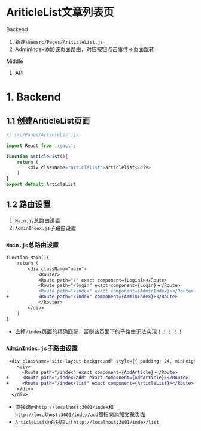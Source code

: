 
# AriticleList文章列表页

Backend
1. 新建页面`src/Pages/AriticleList.js`
2. AdminIndex添加该页面路由，对应按钮点击事件->页面跳转

Middle
1. API


# 1. Backend
## 1.1 创建AriticleList页面
```javascript
// src/Pages/ArticleList.js

import React from 'react';

function ArticleList(){
    return (
        <div className="articlelist">articlelist</div>
    )
}
export default ArticleList
```

## 1.2 路由设置
1. `Main.js`总路由设置
2. `AdminIndex.js`子路由设置

### `Main.js`总路由设置
```diff
function Main(){
    return (
        <div className="main">
            <Router>
            <Route path="/" exact component={Login}></Route>
            <Route path="/login" exact component={Login}></Route>
-           <Route path="/index" exact component={AdminIndex}></Route> 
+           <Route path="/index" component={AdminIndex}></Route>
            </Router>
        </div>
    )
}
```
- 去掉`/index`页面的精确匹配，否则该页面下的子路由无法实现！！！！！

### `AdminIndex.js`子路由设置

```diff
 <div className="site-layout-background" style={{ padding: 24, minHeight: 360 }}>
    <div>
      <Route path="/index" exact component={AddArticle}></Route>
+     <Route path="/index/add" exact component={AddArticle}></Route>
+     <Route path="/index/list" exact component={ArticleList}></Route>
    </div>
  </div>
```
- 直接访问`http://localhost:3001/index`和`http://localhost:3001/index/add`都指向添加文章页面
- `ArticleList`页面对应url `http://localhost:3001/index/list`

































